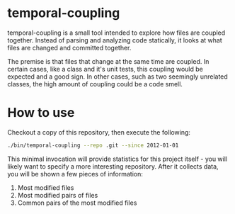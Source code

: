 # temporal-coupling

temporal-coupling is a small tool intended to explore how files are
coupled together. Instead of parsing and analyzing code statically,
it looks at what files are changed and committed together.

The premise is that files that change at the same time are coupled. In
certain cases, like a class and it's unit tests, this coupling would
be expected and a good sign. In other cases, such as two seemingly
unrelated classes, the high amount of coupling could be a code smell.

# How to use

Checkout a copy of this repository, then execute the following:

```bash
./bin/temporal-coupling --repo .git --since 2012-01-01
```

This minimal invocation will provide statistics for this project
itself - you will likely want to specify a more interesting
repository. After it collects data, you will be shown a few pieces of
information:

1. Most modified files
2. Most modified pairs of files
3. Common pairs of the most modified files

